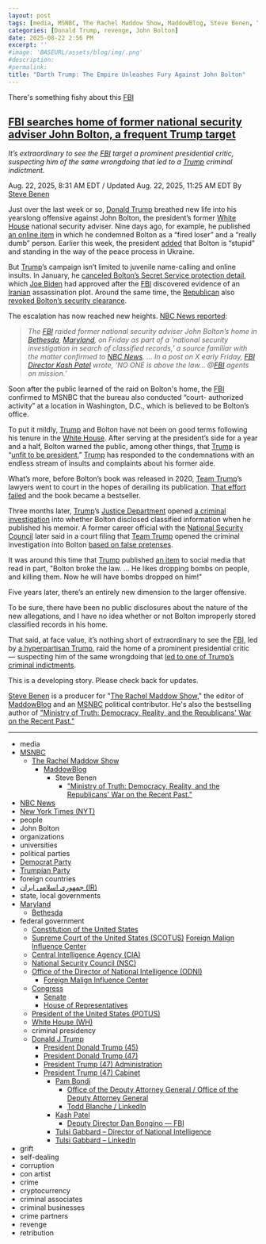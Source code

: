 ```yaml
---
layout: post
tags: [media, MSNBC, The Rachel Maddow Show, MaddowBlog, Steve Benen, “Ministry of Truth –  Democracy Reality and the Republicans’ War on the Recent Past.”, NBC News, New York Times (NYT), people, John Bolton +1 469 512 1949 11th, organizations, universities, political parties, Democrat Party, Trumpian Party, foreign countries, جمهوری اسلامی ایران (IR), state local governments, Maryland, Bethesda, federal government, Constitution of the United States, Supreme Court of the United States (SCOTUS), Foreign Malign Influence Center, Central Intelligence Agency (CIA), National Security Council (NSC), Office of the Director of National Intelligence (ODNI), Foreign Malign Influence Center, Congress, Senate, House of Representatives, President of the United States (POTUS), White House (WH), criminal presidency, Donald J Trump, President Donald Trump (45), President Donald Trump (47), President Trump (47) Administration, President Trump (47) Cabinet, Pam Bondi, Office of the Deputy Attorney General / Office of the Deputy Attorney General, Todd Blanche / LinkedIn, Kash Patel, Deputy Director Dan Bongino — FBI, Tulsi Gabbard – Director of National Intelligence, Tulsi Gabbard – LinkedIn, grift, self-dealing, corruption, con artist, crime, cryptocurrency, criminal associates, criminal businesses, crime partners, revenge, retribution]
categories: [Donald Trump, revenge, John Bolton]
date: 2025-08-22 2:56 PM
excerpt: ''
#image: 'BASEURL/assets/blog/img/.png'
#description:
#permalink:
title: "Darth Trump: The Empire Unleashes Fury Against John Bolton"
---
```


There's something fishy about this [FBI](https://www.fbi.gov/) 

## [FBI searches home of former national security adviser John Bolton, a frequent Trump target](https://www.msnbc.com/rachel-maddow-show/maddowblog/fbi-raids-home-former-national-security-advisor-john-bolton-frequent-t-rcna226507)

*It’s extraordinary to see the [FBI](https://www.fbi.gov/) target a prominent presidential critic, suspecting him of the same wrongdoing that led to a [Trump](https://www.donaldjtrump.com/) criminal indictment.*

Aug. 22, 2025, 8:31 AM EDT / Updated Aug. 22, 2025, 11:25 AM EDT
By [Steve Benen](https://www.msnbc.com/author/steve-benen-ncpn433601)

Just over the last week or so, [Donald Trump](https://www.donaldjtrump.com/) breathed new life into his yearslong offensive against John Bolton, the president’s former [White House](https://www.whitehouse.gov/) national security adviser. Nine days ago, for example, he published [an online item](https://truthsocial.com/@realDonaldTrump](https://www.donaldjtrump.com/)/115021272837599192) in which he condemned Bolton as a “fired loser” and a “really dumb” person. Earlier this week, the president [added](https://truthsocial.com/@realDonaldTrump](https://www.donaldjtrump.com/)/115047099758548722) that Bolton is “stupid” and standing in the way of the peace process in Ukraine.

But [Trump](https://www.donaldjtrump.com/)’s campaign isn’t limited to juvenile name-calling and online insults. In January, he [canceled Bolton’s Secret Service protection detail](https://www.nytimes.com/2025/01/21/us/politics/trump-john-bolton-security.html), which [Joe Biden](https://bidenwhitehouse.archives.gov/) had approved after the [FBI](https://www.fbi.gov/) discovered evidence of an [Iranian](https://irangov.ir/) assassination plot. Around the same time, the [Republican](https://www.gop.com/) also [revoked Bolton’s security clearance](https://thehill.com/homenews/administration/5099407-trump-explains-why-he-revoked-boltons-security-clearance/).

The escalation has now reached new heights. [NBC News reported](https://www.nbcnews.com/politics/politics-news/fbi-raids-former-national-security-adviser-john-boltons-home-probe-fin-rcna226503):

> *The [FBI](https://www.fbi.gov/) raided former national security adviser John Bolton’s home in [Bethesda](https://www.montgomerycountymd.gov/bcc/), [Maryland](https://www.maryland.gov/), on Friday as part of a ‘national security investigation in search of classified records,’ a source familiar with the matter confirmed to [NBC News](https://www.nbcnews.com/). ... In a post on X early Friday, [FBI](https://www.fbi.gov/) [Director Kash Patel](https://www.fbi.gov/about/leadership-and-structure/director-patel) wrote, ‘NO ONE is above the law... @[FBI](https://www.fbi.gov/) agents on mission.’*

Soon after the public learned of the raid on Bolton's home, the [FBI](https://www.fbi.gov/) confirmed to MSNBC that the bureau also conducted “court- authorized activity” at a location in Washington, D.C., which is believed to be Bolton’s office.

To put it mildly, [Trump](https://www.donaldjtrump.com/) and Bolton have not been on good terms following his tenure in the [White House](https://www.whitehouse.gov/). After serving at the president’s side for a year and a half, Bolton warned the public, among other things, that [Trump](https://www.donaldjtrump.com/) is “[unfit to be president.](https://www.msnbc.com/rachel-maddow-show/maddowblog/trumps-former-national-security-team-become-key-2024-rcna176565)” [Trump](https://www.donaldjtrump.com/) has responded to the condemnations with an endless stream of insults and complaints about his former aide.

What’s more, before Bolton’s book was released in 2020, [Team Trump](https://www.donaldjtrump.com/)’s lawyers went to court in the hopes of derailing its publication. [That effort failed](https://www.msnbc.com/rachel-maddow-show/bolton-gets-good-news-bad-news-federal-judge-n1231750) and the book became a bestseller.

Three months later, [Trump](https://www.donaldjtrump.com/)’s [Justice Department](https://www.justice.gov/) opened [a criminal investigation](https://www.msnbc.com/rachel-maddow-show/justice-dept-reportedly-launches-criminal-inquiry-bolton-s-book-n1240142) into whether Bolton disclosed classified information when he published his memoir. A former career official with the [National Security Council](https://www.whitehouse.gov/nsc/) later said in a court filing that [Team Trump](https://www.donaldjtrump.com/) opened the criminal investigation into Bolton [based on false pretenses](https://www.msnbc.com/rachel-maddow-show/maddowblog/former-nsc-official-white-house-politicized-handling-bolton-book-n1240836).

It was around this time that [Trump](https://www.donaldjtrump.com/) published [an item](https://x.com/realDonaldTrump](https://www.donaldjtrump.com/)/status/1274366497360613381) to social media that read in part, "Bolton broke the law. ... He likes dropping bombs on people, and killing them. Now he will have bombs dropped on him!"

Five years later, there’s an entirely new dimension to the larger offensive.

To be sure, there have been no public disclosures about the nature of the new allegations, and I have no idea whether or not Bolton improperly stored classified records in his home.

That said, at face value, it’s nothing short of extraordinary to see the [FBI](https://www.fbi.gov/), led by [a hyperpartisan Trump](https://www.msnbc.com/rachel-maddow-show/maddowblog/hint-independence-fbis-kash-patel-falls-back-line-trumps-agenda-rcna205865), raid the home of a prominent presidential critic — suspecting him of the same wrongdoing that [led to one of Trump’s criminal indictments](https://www.msnbc.com/rachel-maddow-show/maddowblog/trumps-classified-docs-scandal-went-bad-much-worse-rcna96829).

This is a developing story. Please check back for updates.

[Steve Benen](https://www.msnbc.com/author/steve-benen-ncpn433601) is a producer for "[The Rachel Maddow Show](https://www.msnbc.com/rachel-maddow-show)," the editor of [MaddowBlog](https://www.msnbc.com/rachel-maddow-show) and an [MSNBC](https://www.msnbc.com/) political contributor. He's also the bestselling author of ["Ministry of Truth: Democracy, Reality, and the Republicans' War on the Recent Past."](https://www.harpercollins.com/products/ministry-of-truth-steve-benen)

----
- media
- [MSNBC](https://www.msnbc.com/)
    - [The Rachel Maddow Show](https://www.msnbc.com/rachel-maddow-show)
        - [MaddowBlog](https://www.msnbc.com/rachel-maddow-show) 
            - Steve Benen
                - ["Ministry of Truth: Democracy, Reality, and the Republicans' War on the Recent Past."](https://www.harpercollins.com/products/ministry-of-truth-steve-benen)
- [NBC News](https://www.nbcnews.com/)
- [New York Times (NYT)](https://www.nytimes.com/)
- people
- John Bolton  
- organizations 
- universities 
- political parties 
- [Democrat Party](https://www.democrats.org/)
- [Trumpian Party](https://www.gop.com/)
- foreign countries 
- [جمهوری اسلامی ایران (IR)](https://irangov.ir/)
- state, local governments
- [Maryland](https://www.maryland.gov/)
    - [Bethesda](https://www.montgomerycountymd.gov/bcc/)
- federal government 
    - [Constitution of the United States](https://constitution.congress.gov/)
    - [Supreme Court of the United States (SCOTUS)](https://www.supremecourt.gov/)
[Foreign Malign Influence Center](https://www.odni.gov/index.php/ncsc-what-we-do/340-about/organization/foreign-malign-influence-center)
    - [Central Intelligence Agency (CIA)](https://www.cia.gov/)
    - [National Security Council (NSC)](https://www.whitehouse.gov/nsc/)
    - [Office of the Director of National Intelligence (ODNI)](https://www.dni.gov/)
        - [Foreign Malign Influence Center](https://www.odni.gov/index.php/ncsc-what-we-do/340-about/organization/foreign-malign-influence-center)
    - [Congress](https://www.congress.gov/)
        - [Senate](https://www.senate.gov/)
        - [House of Representatives](https://www.house.gov/)
    - [President of the United States (POTUS)](https://www.whitehouse.gov/)
    - [White House (WH)](https://www.whitehouse.gov/)
    - criminal presidency
    - [Donald J Trump](https://www.donaldjtrump.com/)
        - [President Donald Trump (45)](https://trumpwhitehouse.archives.gov/)
        - [President Donald Trump (47)](https://www.whitehouse.gov/administration/donald-j-trump/)
        - [President Trump (47) Administration](https://www.whitehouse.gov/administration/)
        - [President Trump (47) Cabinet](https://www.whitehouse.gov/administration/the-cabinet/)
            - [Pam Bondi](https://www.justice.gov/ag/staff-profile/meet-attorney-general)
                - [Office of the Deputy Attorney General / Office of the Deputy Attorney General](https://www.justice.gov/dag)
                - [Todd Blanche / LinkedIn](https://www.linkedin.com/in/toddblanche/)
            - [Kash Patel](https://www.fbi.gov/about/leadership-and-structure/director-patel)
                - [Deputy Director Dan Bongino — FBI](https://www.fbi.gov/about/leadership-and-structure/deputy-director-dan-bongino)
            - [Tulsi Gabbard – Director of National Intelligence](https://www.odni.gov/index.php/who-we-are/leadership/director-of-national-intelligence)
            - [Tulsi Gabbard – LinkedIn](https://www.linkedin.com/in/tulsigabbard/)
- grift
- self-dealing
- corruption
- con artist 
- crime
- cryptocurrency 
- criminal associates
- criminal businesses
- crime partners
- revenge 
- retribution 